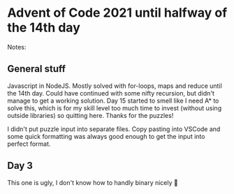 Advent of Code 2021 until halfway of the 14th day
=================================================

Notes:

General stuff
-------------
Javascript in NodeJS. Mostly solved with for-loops, maps and reduce until the 14th day. Could have continued with some nifty recursion, but didn't manage to get a working solution. Day 15 started to smell like I need A* to solve this, which is for my skill level too much time to invest (without using outside libraries) so quitting here. Thanks for the puzzles!

I didn't put puzzle input into separate files. Copy pasting into VSCode and some quick formatting was always good enough to get the input into perfect format.


Day 3
-----
This one is ugly, I don't know how to handly binary nicely 🙈

